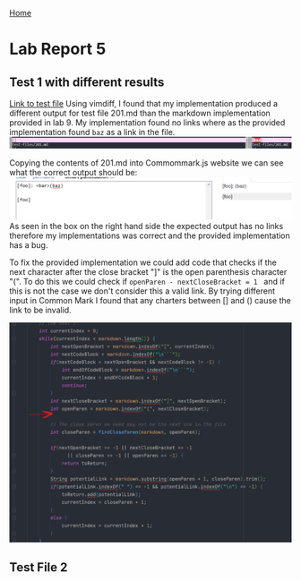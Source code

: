 [Home](https://jasonmorris1.github.io/cse15l-lab-reports/)

# Lab Report 5 

## Test  1 with different results
[Link to test file](https://github.com/nidhidhamnani/markdown-parser/blob/main/test-files/201.md)
Using vimdiff, I found that my implementation produced a different output for test file 201.md than the markdown implementation provided in lab 9. My implementation found no links where as the provided implementation found `baz` as a link in the file.
![img](/assets/images/vimdiff1.png)

Copying the contents of 201.md into Commommark.js website we can see what the correct output should be:
![img](/assets/images/commonmark1.png)
As seen in the box on the right hand side the expected output has no links therefore my implementations was correct and the provided implementation has a bug. 

To fix the provided implementation we could add code that checks if the next character after the close bracket "]" is the open parenthesis character "(". To do this we could check if `openParen - nextCloseBracket = 1 ` and if this is not the case we don't consider this a valid link. By trying different input in Common Mark I found that any charters between [] and () cause the link to be invalid.

![img](/assets/images/codefix1.png)


## Test File 2